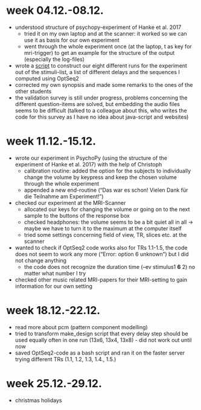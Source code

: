 # week 04.12.-08.12.
- understood structure of psychopy-experiment of Hanke et al. 2017
  - tried it on my own laptop and at the scanner: it worked so we can use it as basis for our own experiment
  - went through the whole experiment once (at the laptop, t as key for mri-trigger) to get an example for the structure of the output (especially the log-files)
- wrote a [script](https://github.com/MirjamSchneider/MSc_thesis_MirjamSchneider/blob/master/open%20lab%20notebook/make_design.py) to construct our eight different runs for the experiment out of the stimuli-list, a list of different delays and the sequences I computed using OptSeq2
- corrected my own synopsis and made some remarks to the ones of the other students 
- the validation survey is still under progress, problems concerning the different question-items are solved, but embedding the audio files seems to be difficult (talked to a colleague about this, who writes the code for this survey as I have no idea about java-script and websites)

# week 11.12.-15.12.
- wrote our experiment in PsychoPy (using the structure of the experiment of Hanke et al. 2017) with the help of Christoph
  - calibration routine: added the option for the subjects to individually change the volume by keypress and keep the chosen volume through the whole experiment
  - appended a new end-routine (“Das war es schon! Vielen Dank für die Teilnahme am Experiment!”)
- checked our experiment at the MRI-Scanner
  - allocated our keys for changing the volume or going on to the next sample to the buttons of the response box
  - checked headphones: the volume seems to be a bit quiet all in all → maybe we have to turn it to the maximum at the computer itself
  - tried some settings concerning field of view, TR, slices etc. at the scanner
- wanted to check if OptSeq2 code works also for TRs 1.1-1.5, the code does not seem to work any more (“Error: option 6 unknown”) but I did not change anything
  - the code does not recognize the duration time (–ev stimulus1 **6** 2) no matter what number I try
- checked other music related MRI-papers for their MRI-setting to gain information for our own setting

# week 18.12.-22.12.
- read more about pcm (pattern component modelling)
- tried to transform make_design script that every delay step should be used equally often in one run (13x6, 13x4, 13x8) - did not work out until now
- saved OptSeq2-code as a bash script and ran it on the faster server trying different TRs (1.1, 1.2, 1.3, 1.4., 1.5.)

# week 25.12.-29.12.
- christmas holidays

